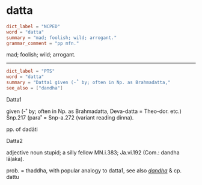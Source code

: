 # datta

``` toml
dict_label = "NCPED"
word = "datta"
summary = "mad; foolish; wild; arrogant."
grammar_comment = "pp mfn."
```

mad; foolish; wild; arrogant.

--------------------

``` toml
dict_label = "PTS"
word = "datta"
summary = "Datta1 given (-˚ by; often in Np. as Brahmadatta,"
see_also = ["dandha"]
```

Datta1

given (\-˚ by; often in Np. as Brahmadatta, Deva\-datta = Theo\-dor. etc.) Snp.217 (para˚ = Snp\-a.272 (variant reading dinna).

pp. of dadāti

Datta2

adjective noun stupid; a silly fellow MN.i.383; Ja.vi.192 (Com.: dandha lāḷaka).

prob. = thaddha, with popular analogy to datta1, see also *[dandha](dandha.md)* & cp. dattu


